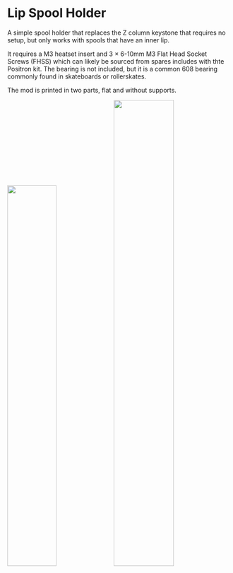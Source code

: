 # Lip Spool Holder

A simple spool holder that replaces the Z column keystone that requires no setup, but only works with spools that have an inner lip.

It requires a M3 heatset insert and 3 × 6-10mm M3 Flat Head Socket Screws (FHSS) which can likely be sourced from spares includes with thte Positron kit. The bearing is not included, but it is a common 608 bearing commonly found in skateboards or rollerskates.

The mod is printed in two parts, flat and without supports.

<img src="https://github.com/user-attachments/assets/a00bc12b-c755-4c6f-9622-dc6834b1530c" width="47%">
<img src="https://github.com/user-attachments/assets/23897019-9619-4c9f-bb0d-6e5c2d1882de" width="52%">
